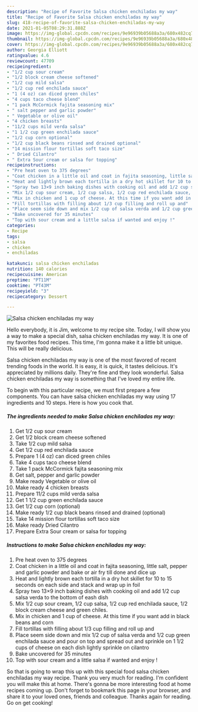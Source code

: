 ```yaml
---
description: "Recipe of Favorite Salsa chicken enchiladas my way"
title: "Recipe of Favorite Salsa chicken enchiladas my way"
slug: 418-recipe-of-favorite-salsa-chicken-enchiladas-my-way
date: 2021-01-05T08:29:31.888Z
image: https://img-global.cpcdn.com/recipes/9e96939b05688a3a/680x482cq70/salsa-chicken-enchiladas-my-way-recipe-main-photo.jpg
thumbnail: https://img-global.cpcdn.com/recipes/9e96939b05688a3a/680x482cq70/salsa-chicken-enchiladas-my-way-recipe-main-photo.jpg
cover: https://img-global.cpcdn.com/recipes/9e96939b05688a3a/680x482cq70/salsa-chicken-enchiladas-my-way-recipe-main-photo.jpg
author: Georgia Elliott
ratingvalue: 4.6
reviewcount: 47709
recipeingredient:
- "1/2 cup sour cream"
- "1/2 block cream cheese softened"
- "1/2 cup mild salsa"
- "1/2 cup red enchilada sauce"
- "1 (4 oz) can diced green chiles"
- "4 cups taco cheese blend"
- "1 pack McCormick fajita seasoning mix"
- " salt pepper and garlic powder"
- " Vegetable or olive oil"
- "4 chicken breasts"
- "11/2 cups mild verda salsa"
- "1 1/2 cup green enchilada sauce"
- "1/2 cup corn optional"
- "1/2 cup black beans rinsed and drained optional"
- "14 mission flour tortillas soft taco size"
- " Dried Cilantro"
- " Extra Sour cream or salsa for topping"
recipeinstructions:
- "Pre heat oven to 375 degrees"
- "Coat chicken in a little oil and coat in fajita seasoning, little salt, pepper and garlic powder and bake or air fry till done and dice up"
- "Heat and lightly brown each tortilla in a dry hot skillet for 10 to 15 seconds on each side and stack and wrap up in foil"
- "Spray two 13×9 inch baking dishes with cooking oil and add 1/2 cup salsa verda to the bottom of eash dish"
- "Mix 1/2 cup sour cream, 1/2 cup salsa, 1/2 cup red enchilada sauce, 1/2 block cream cheese and green chiles."
- "Mix in chicken and 1 cup of cheese. At this time if you want add in black beans and corn"
- "Fill tortillas with filling about 1/3 cup filling and roll up and"
- "Place seem side down and mix 1/2 cup of salsa verda and 1/2 cup green enchilada sauce and pour on top and spread out and sprinkle on 1 1/2 cups of cheese on each dish lightly sprinkle on cilantro"
- "Bake uncovered for 35 minutes"
- "Top with sour cream and a little salsa if wanted and enjoy !"
categories:
- Recipe
tags:
- salsa
- chicken
- enchiladas

katakunci: salsa chicken enchiladas 
nutrition: 140 calories
recipecuisine: American
preptime: "PT11M"
cooktime: "PT43M"
recipeyield: "3"
recipecategory: Dessert

---
```



![Salsa chicken enchiladas my way](https://img-global.cpcdn.com/recipes/9e96939b05688a3a/680x482cq70/salsa-chicken-enchiladas-my-way-recipe-main-photo.jpg)

Hello everybody, it is Jim, welcome to my recipe site. Today, I will show you a way to make a special dish, salsa chicken enchiladas my way. It is one of my favorites food recipes. This time, I'm gonna make it a little bit unique. This will be really delicious.

Salsa chicken enchiladas my way is one of the most favored of recent trending foods in the world. It is easy, it is quick, it tastes delicious. It's appreciated by millions daily. They're fine and they look wonderful. Salsa chicken enchiladas my way is something that I've loved my entire life.




To begin with this particular recipe, we must first prepare a few components. You can have salsa chicken enchiladas my way using 17 ingredients and 10 steps. Here is how you cook that.

<!--inarticleads1-->

##### The ingredients needed to make Salsa chicken enchiladas my way:

1. Get 1/2 cup sour cream
1. Get 1/2 block cream cheese softened
1. Take 1/2 cup mild salsa
1. Get 1/2 cup red enchilada sauce
1. Prepare 1 (4 oz) can diced green chiles
1. Take 4 cups taco cheese blend
1. Take 1 pack McCormick fajita seasoning mix
1. Get  salt, pepper and garlic powder
1. Make ready  Vegetable or olive oil
1. Make ready 4 chicken breasts
1. Prepare 11/2 cups mild verda salsa
1. Get 1 1/2 cup green enchilada sauce
1. Get 1/2 cup corn (optional)
1. Make ready 1/2 cup black beans rinsed and drained (optional)
1. Take 14 mission flour tortillas soft taco size
1. Make ready  Dried Cilantro
1. Prepare  Extra Sour cream or salsa for topping




<!--inarticleads2-->

##### Instructions to make Salsa chicken enchiladas my way:

1. Pre heat oven to 375 degrees
1. Coat chicken in a little oil and coat in fajita seasoning, little salt, pepper and garlic powder and bake or air fry till done and dice up
1. Heat and lightly brown each tortilla in a dry hot skillet for 10 to 15 seconds on each side and stack and wrap up in foil
1. Spray two 13×9 inch baking dishes with cooking oil and add 1/2 cup salsa verda to the bottom of eash dish
1. Mix 1/2 cup sour cream, 1/2 cup salsa, 1/2 cup red enchilada sauce, 1/2 block cream cheese and green chiles.
1. Mix in chicken and 1 cup of cheese. At this time if you want add in black beans and corn
1. Fill tortillas with filling about 1/3 cup filling and roll up and
1. Place seem side down and mix 1/2 cup of salsa verda and 1/2 cup green enchilada sauce and pour on top and spread out and sprinkle on 1 1/2 cups of cheese on each dish lightly sprinkle on cilantro
1. Bake uncovered for 35 minutes
1. Top with sour cream and a little salsa if wanted and enjoy !




So that is going to wrap this up with this special food salsa chicken enchiladas my way recipe. Thank you very much for reading. I'm confident you will make this at home. There's gonna be more interesting food at home recipes coming up. Don't forget to bookmark this page in your browser, and share it to your loved ones, friends and colleague. Thanks again for reading. Go on get cooking!
